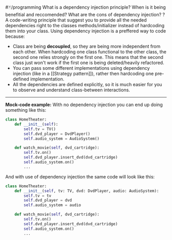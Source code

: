 #🃏/programming
What is a dependency injection principle? When is it being benefitial and reccomended? What are the cons of dependency injection?
?
A code-writing principle that suggest you to provide all the needed dependencies right to the classes methods/initializer instead of hardcoding them into your class. Using dependency injection is a preffered way to code because:
- Class are being **decoupled**, so they are being more independent from each other. When hardcoding one class functional to the other class, the second one relies strongly on the first one. This means that the second class just won't work if the first one is being deleted/heavily refactored.
- You can pass some different implementations using dependency injection (like in a [[Strategy pattern]]), rather then hardcoding one pre-defined implementation.
- All the dependencies are defined explicitly, so it is much easier for you to observe and understand class-between interactions.
------------------------------------------------------------
**Mock-code example:**
With no dependency injection you can end up doing something like this:
```python
class HomeTheater:
	def __init__(self):
		self.tv = TV()
		self.dvd_player = DvdPlayer()
		self.audio_system = AudioSystem()

	def watch_movie(self, dvd_cartridge):
		self.tv.on()
		self.dvd_player.insert_dvd(dvd_cartridge)
		self.audio_system.on()
		...
```
And with use of dependency injection the same code will look like this:
```python
class HomeTheater:
	def __init__(self, tv: TV, dvd: DvdPlayer, audio: AudioSystem):
		self.tv = tv
		self.dvd_player = dvd
		self.audio_system = audio

	def watch_movie(self, dvd_cartridge):
		self.tv.on()
		self.dvd_player.insert_dvd(dvd_cartridge)
		self.audio_system.on()
		...
```
<!--SR:!2025-05-09,170,310-->
